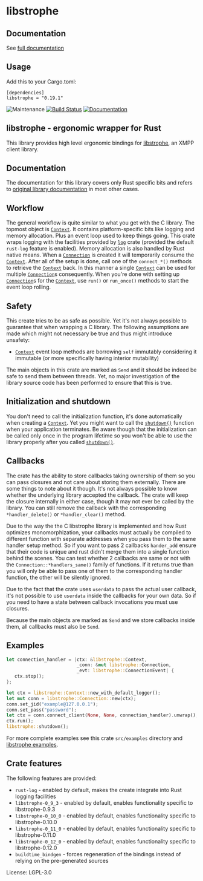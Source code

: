 # libstrophe

## Documentation

See [full documentation](https://docs.rs/libstrophe)

## Usage

Add this to your Cargo.toml:
```
[dependencies]
libstrophe = "0.19.1"
```

![Maintenance](https://img.shields.io/badge/maintenance-passively--maintained-yellowgreen.svg)
[![Build Status](https://github.com/twistedfall/libstrophe/actions/workflows/libstrophe.yml/badge.svg)](https://github.com/twistedfall/libstrophe/actions/workflows/libstrophe.yml)
[![Documentation](https://docs.rs/libstrophe/badge.svg)](https://docs.rs/libstrophe)

## libstrophe - ergonomic wrapper for Rust

This library provides high level ergonomic bindings for [libstrophe], an XMPP client library.


## Documentation

The documentation for this library covers only Rust specific bits and refers to [original
library documentation][docs] in most other cases.


## Workflow

The general workflow is quite similar to what you get with the C library. The topmost object is
[`Context`]. It contains platform-specific bits like logging and memory allocation. Plus an event
loop used to keep things going. This crate wraps logging with the facilities provided by [`log`]
crate (provided the default `rust-log` feature is enabled). Memory allocation is also handled by
Rust native means. When a [`Connection`] is created it will temporarily consume the [`Context`].
After all of the setup is done, call one of the `connect_*()` methods to retrieve the [`Context`]
back. In this manner a single [`Context`] can be used for multiple [`Connection`]s consequently.
When you're done with setting up [`Connection`]s for the [`Context`], use `run()` or `run_once()`
methods to start the event loop rolling.


## Safety

This create tries to be as safe as possible. Yet it's not always possible to guarantee that when
wrapping a C library. The following assumptions are made which might not necessary be true and
thus might introduce unsafety:

 * [`Context`] event loop methods are borrowing `self` immutably considering it immutable (or
   more specifically having interior mutability)

The main objects in this crate are marked as `Send` and it should be indeed be safe to send them
between threads. Yet, no major investigation of the library source code has been performed to
ensure that this is true.


## Initialization and shutdown

You don't need to call the initialization function, it's done automatically when creating a
[`Context`]. Yet you might want to call the [`shutdown()`] function when your application
terminates. Be aware though that the initialization can be called only once in the program
lifetime so you won't be able to use the library properly after you called [`shutdown()`].


## Callbacks

The crate has the ability to store callbacks taking ownership of them so you can pass closures
and not care about storing them externally. There are some things to note about it though. It's
not always possible to know whether the underlying library accepted the callback. The crate will
keep the closure internally in either case, though it may not ever be called by the library. You
can still remove the callback with the corresponding `*handler_delete()` or `*handler_clear()`
method.

Due to the way the the C libstrophe library is implemented and how Rust optimizes monomorphization,
your callbacks must actually be compiled to different function with separate addresses when you
pass them to the same handler setup method. So if you want to pass 2 callbacks `hander_add`
ensure that their code is unique and rust didn't merge them into a single function behind the
scenes. You can test whether 2 callbacks are same or not with the `Connection::*handlers_same()`
family of functions. If it returns true than you will only be able to pass one of them to the
corresponding handler function, the other will be silently ignored.

Due to the fact that the crate uses `userdata` to pass the actual user callback, it's not possible
to use `userdata` inside the callbacks for your own data. So if you need to have a state between
callback invocations you must use closures.

Because the main objects are marked as `Send` and we store callbacks inside them, all callbacks
must also be `Send`.


## Examples
```rust
let connection_handler = |ctx: &libstrophe::Context,
                          _conn: &mut libstrophe::Connection,
                          _evt: libstrophe::ConnectionEvent| {
   ctx.stop();
};

let ctx = libstrophe::Context::new_with_default_logger();
let mut conn = libstrophe::Connection::new(ctx);
conn.set_jid("example@127.0.0.1");
conn.set_pass("password");
let ctx = conn.connect_client(None, None, connection_handler).unwrap();
ctx.run();
libstrophe::shutdown();
```

For more complete examples see this crate `src/examples` directory and [libstrophe examples].


## Crate features

The following features are provided:

  * `rust-log` - enabled by default, makes the create integrate into Rust logging facilities
  * `libstrophe-0_9_3` - enabled by default, enables functionality specific to libstrophe-0.9.3
  * `libstrophe-0_10_0` - enabled by default, enables functionality specific to libstrophe-0.10.0
  * `libstrophe-0_11_0` - enabled by default, enables functionality specific to libstrophe-0.11.0
  * `libstrophe-0_12_0` - enabled by default, enables functionality specific to libstrophe-0.12.0
  * `buildtime_bindgen` - forces regeneration of the bindings instead of relying on the
    pre-generated sources

[libstrophe]: https://strophe.im/libstrophe/
[`log`]: https://crates.io/crates/log
[docs]: https://strophe.im/libstrophe/doc/0.12.2/
[libstrophe examples]: https://github.com/strophe/libstrophe/tree/0.12.2/examples
[`Context`]: https://docs.rs/libstrophe/*/libstrophe/struct.Context.html
[`Connection`]: https://docs.rs/libstrophe/*/libstrophe/struct.Connection.html
[`shutdown()`]: https://docs.rs/libstrophe/*/libstrophe/fn.shutdown.html

License: LGPL-3.0

